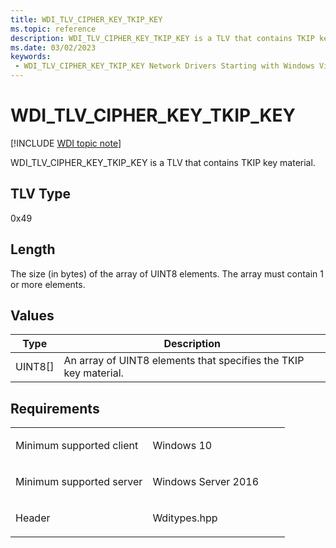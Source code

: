 ```yaml
---
title: WDI_TLV_CIPHER_KEY_TKIP_KEY
ms.topic: reference
description: WDI_TLV_CIPHER_KEY_TKIP_KEY is a TLV that contains TKIP key material.
ms.date: 03/02/2023
keywords:
 - WDI_TLV_CIPHER_KEY_TKIP_KEY Network Drivers Starting with Windows Vista
---
```


# WDI\_TLV\_CIPHER\_KEY\_TKIP\_KEY

[!INCLUDE [WDI topic note](../includes/wdi-version-warning.md)]


WDI\_TLV\_CIPHER\_KEY\_TKIP\_KEY is a TLV that contains TKIP key material.

## TLV Type


0x49

## Length


The size (in bytes) of the array of UINT8 elements. The array must contain 1 or more elements.

## Values


| Type      | Description                                                      |
|-----------|------------------------------------------------------------------|
| UINT8\[\] | An array of UINT8 elements that specifies the TKIP key material. |

 

## Requirements

<table>
<colgroup>
<col width="50%" />
<col width="50%" />
</colgroup>
<tbody>
<tr class="odd">
<td><p>Minimum supported client</p></td>
<td><p>Windows 10</p></td>
</tr>
<tr class="even">
<td><p>Minimum supported server</p></td>
<td><p>Windows Server 2016</p></td>
</tr>
<tr class="odd">
<td><p>Header</p></td>
<td>Wditypes.hpp</td>
</tr>
</tbody>
</table>

 

 




